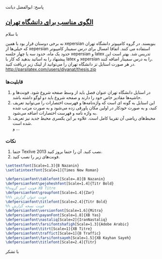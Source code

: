 پاسخ: ابوالفضل دیانت
## [الگوی مناسب برای دانشگاه تهران](http://www.parsilatex.com/forum/SMF/index.php?topic=6023.msg30845#msg30845)

با سلام

نه برخی دوستان قرار بود با همین xepersian بنویسند. در گروه کامپیوتر دانشگاه تهران که خیلی‌ها از xepersian استفاده می کنند. اتفاقا امسال برای درس سمینار کامپیوتر حدود یک ماه، حدود سه یا چهار جلسه xepersian‌ و latex تدریس شد. بهتر است این پیشنهاد را به اساتید بدهید که کار با latex و xepersian‌ را به درس سمینار اضافه کنند.  
در هر صورت استایل تز دانشگاه تهران را می‌توانید از لینک زیر دریافت کنید.  
    <http://parsilatex.com/users/diyanat/thesis.zip>

### قابلیت‌ها
1. در استایل دانشگاه تهران عنوان فصل باید از وسط صفحه شروع شود. فونت‌ها و حاشیه‌ها مقادیر خاص خود را دارند و صفحه شروع باید دو لوگو داشته باشد.  
2. این استایل به گونه ای است که واژه‌نامه‌ها و فهرست اختصارات را می‌توانید تعریف کنید، و به صورت خودکار در اولین مکان پاورقی زده می‌شود و به صورت مرتب شده به واژه نامه و فهرست اختصارات اضافه می‌شود.  
3. محیط‌های ریاضی آن تقریبا کامل است. علاوه بر این یکسری محیط جدید نیز تعریف شده است.  
و ...

### نکات
1. حتما Texlive 2013 نصب کنید. آن را حتما بروز کنید.  
2. فونت‌های زیر را نصب کنید.  

```tex
\settextfont[Scale=1.3]{B Nazanin}
\setlatintextfont[Scale=1]{Times New Roman}

\defpersianfont\tablefont[Scale=.8]{B Nazanin}
\defpersianfont\pejoheshfont[Scale=1.4]{Titr Bold}
%%فونت اسم گروه XB Titre
\defpersianfont\groupfont[Scale=1.4]{Zar}
%%% فونت عنوان گزارش
\defpersianfont\titlefont[Scale=2.4]{Titr Bold}
%% فونت نسخه گزارش
\defpersianfont\versionfont[Scale=1.6]{Mitra}
\defpersianfont\payanFont[Scale=1.8]{XB Yas}
\defpersianfont\nastaliq[Scale=2]{IranNastaliq}
\defpersianfont\farsifontshafigh[Scale=1.3]{Adobe Arabic}
\defpersianfont\titrt[Scale=1]{XB Titre}
\defpersianfont\traffict[Scale=1]{B Traffic}
\defpersianfont\farsifontsayeh[Scale=1.5]{XB Kayhan Sayeh}
\defpersianfont\titlefont[Scale=2.4]{Titr}
```
با تشکر
